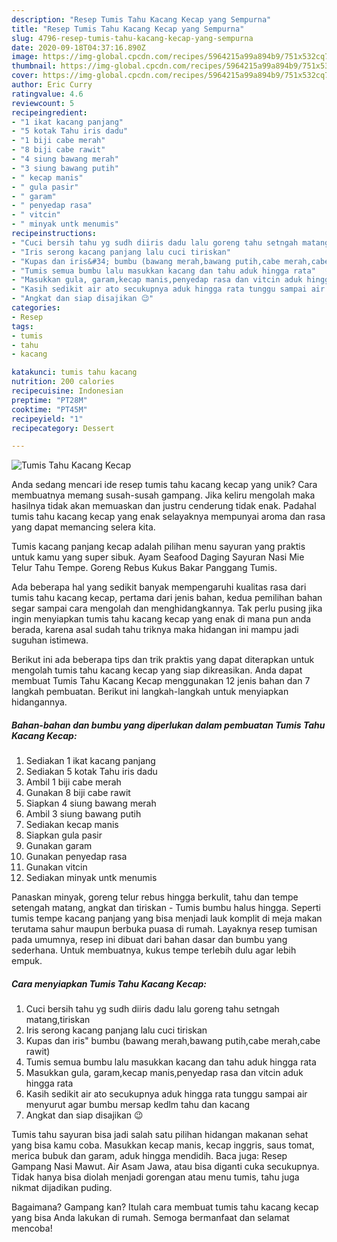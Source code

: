 ```yaml
---
description: "Resep Tumis Tahu Kacang Kecap yang Sempurna"
title: "Resep Tumis Tahu Kacang Kecap yang Sempurna"
slug: 4796-resep-tumis-tahu-kacang-kecap-yang-sempurna
date: 2020-09-18T04:37:16.890Z
image: https://img-global.cpcdn.com/recipes/5964215a99a894b9/751x532cq70/tumis-tahu-kacang-kecap-foto-resep-utama.jpg
thumbnail: https://img-global.cpcdn.com/recipes/5964215a99a894b9/751x532cq70/tumis-tahu-kacang-kecap-foto-resep-utama.jpg
cover: https://img-global.cpcdn.com/recipes/5964215a99a894b9/751x532cq70/tumis-tahu-kacang-kecap-foto-resep-utama.jpg
author: Eric Curry
ratingvalue: 4.6
reviewcount: 5
recipeingredient:
- "1 ikat kacang panjang"
- "5 kotak Tahu iris dadu"
- "1 biji cabe merah"
- "8 biji cabe rawit"
- "4 siung bawang merah"
- "3 siung bawang putih"
- " kecap manis"
- " gula pasir"
- " garam"
- " penyedap rasa"
- " vitcin"
- " minyak untk menumis"
recipeinstructions:
- "Cuci bersih tahu yg sudh diiris dadu lalu goreng tahu setngah matang,tiriskan"
- "Iris serong kacang panjang lalu cuci tiriskan"
- "Kupas dan iris&#34; bumbu (bawang merah,bawang putih,cabe merah,cabe rawit)"
- "Tumis semua bumbu lalu masukkan kacang dan tahu aduk hingga rata"
- "Masukkan gula, garam,kecap manis,penyedap rasa dan vitcin aduk hingga rata"
- "Kasih sedikit air ato secukupnya aduk hingga rata tunggu sampai air menyurut agar bumbu mersap kedlm tahu dan kacang"
- "Angkat dan siap disajikan 😉"
categories:
- Resep
tags:
- tumis
- tahu
- kacang

katakunci: tumis tahu kacang 
nutrition: 200 calories
recipecuisine: Indonesian
preptime: "PT28M"
cooktime: "PT45M"
recipeyield: "1"
recipecategory: Dessert

---
```



![Tumis Tahu Kacang Kecap](https://img-global.cpcdn.com/recipes/5964215a99a894b9/751x532cq70/tumis-tahu-kacang-kecap-foto-resep-utama.jpg)

Anda sedang mencari ide resep tumis tahu kacang kecap yang unik? Cara membuatnya memang susah-susah gampang. Jika keliru mengolah maka hasilnya tidak akan memuaskan dan justru cenderung tidak enak. Padahal tumis tahu kacang kecap yang enak selayaknya mempunyai aroma dan rasa yang dapat memancing selera kita.

Tumis kacang panjang kecap adalah pilihan menu sayuran yang praktis untuk kamu yang super sibuk. Ayam Seafood Daging Sayuran Nasi Mie Telur Tahu Tempe. Goreng Rebus Kukus Bakar Panggang Tumis.

Ada beberapa hal yang sedikit banyak mempengaruhi kualitas rasa dari tumis tahu kacang kecap, pertama dari jenis bahan, kedua pemilihan bahan segar sampai cara mengolah dan menghidangkannya. Tak perlu pusing jika ingin menyiapkan tumis tahu kacang kecap yang enak di mana pun anda berada, karena asal sudah tahu triknya maka hidangan ini mampu jadi suguhan istimewa.


Berikut ini ada beberapa tips dan trik praktis yang dapat diterapkan untuk mengolah tumis tahu kacang kecap yang siap dikreasikan. Anda dapat membuat Tumis Tahu Kacang Kecap menggunakan 12 jenis bahan dan 7 langkah pembuatan. Berikut ini langkah-langkah untuk menyiapkan hidangannya.

<!--inarticleads1-->

##### Bahan-bahan dan bumbu yang diperlukan dalam pembuatan Tumis Tahu Kacang Kecap:

1. Sediakan 1 ikat kacang panjang
1. Sediakan 5 kotak Tahu iris dadu
1. Ambil 1 biji cabe merah
1. Gunakan 8 biji cabe rawit
1. Siapkan 4 siung bawang merah
1. Ambil 3 siung bawang putih
1. Sediakan  kecap manis
1. Siapkan  gula pasir
1. Gunakan  garam
1. Gunakan  penyedap rasa
1. Gunakan  vitcin
1. Sediakan  minyak untk menumis


Panaskan minyak, goreng telur rebus hingga berkulit, tahu dan tempe setengah matang, angkat dan tiriskan - Tumis bumbu halus hingga. Seperti tumis tempe kacang panjang yang bisa menjadi lauk komplit di meja makan terutama sahur maupun berbuka puasa di rumah. Layaknya resep tumisan pada umumnya, resep ini dibuat dari bahan dasar dan bumbu yang sederhana. Untuk membuatnya, kukus tempe terlebih dulu agar lebih empuk. 

<!--inarticleads2-->

##### Cara menyiapkan Tumis Tahu Kacang Kecap:

1. Cuci bersih tahu yg sudh diiris dadu lalu goreng tahu setngah matang,tiriskan
1. Iris serong kacang panjang lalu cuci tiriskan
1. Kupas dan iris&#34; bumbu (bawang merah,bawang putih,cabe merah,cabe rawit)
1. Tumis semua bumbu lalu masukkan kacang dan tahu aduk hingga rata
1. Masukkan gula, garam,kecap manis,penyedap rasa dan vitcin aduk hingga rata
1. Kasih sedikit air ato secukupnya aduk hingga rata tunggu sampai air menyurut agar bumbu mersap kedlm tahu dan kacang
1. Angkat dan siap disajikan 😉


Tumis tahu sayuran bisa jadi salah satu pilihan hidangan makanan sehat yang bisa kamu coba. Masukkan kecap manis, kecap inggris, saus tomat, merica bubuk dan garam, aduk hingga mendidih. Baca juga: Resep Gampang Nasi Mawut. Air Asam Jawa, atau bisa diganti cuka secukupnya. Tidak hanya bisa diolah menjadi gorengan atau menu tumis, tahu juga nikmat dijadikan puding. 

Bagaimana? Gampang kan? Itulah cara membuat tumis tahu kacang kecap yang bisa Anda lakukan di rumah. Semoga bermanfaat dan selamat mencoba!
